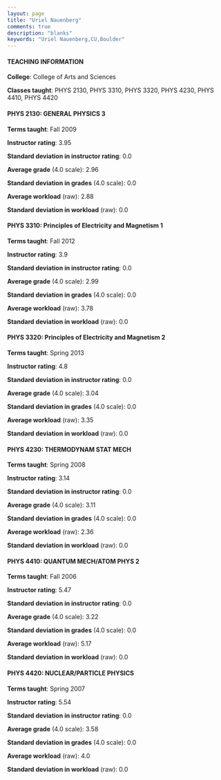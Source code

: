 ```yaml
---
layout: page
title: "Uriel Nauenberg" 
comments: true
description: "blanks"
keywords: "Uriel Nauenberg,CU,Boulder"
---
```

<head>
<script src="https://ajax.googleapis.com/ajax/libs/jquery/2.1.3/jquery.min.js"></script>
<script src="https://dl.dropboxusercontent.com/s/pc42nxpaw1ea4o9/highcharts.js?dl=0"></script>
<!-- <script src="../assets/js/highcharts.js"></script> -->
<style type="text/css">@font-face {
	font-family: "Bebas Neue";
	src: url(https://www.filehosting.org/file/details/544349/BebasNeue Regular.otf) format("opentype");
	}
	h1.Bebas { 
		font-family: "Bebas Neue", Verdana, Tahoma;
	}
</style>
</head>
	   
#### TEACHING INFORMATION

**College**: College of Arts and Sciences

**Classes taught**: PHYS 2130, PHYS 3310, PHYS 3320, PHYS 4230, PHYS 4410, PHYS 4420

#### PHYS 2130: GENERAL PHYSICS 3

**Terms taught**: Fall 2009

**Instructor rating**: 3.95

**Standard deviation in instructor rating**: 0.0

**Average grade** (4.0 scale): 2.96

**Standard deviation in grades** (4.0 scale): 0.0

**Average workload** (raw): 2.88

**Standard deviation in workload** (raw): 0.0

#### PHYS 3310: Principles of Electricity and Magnetism 1

**Terms taught**: Fall 2012

**Instructor rating**: 3.9

**Standard deviation in instructor rating**: 0.0

**Average grade** (4.0 scale): 2.99

**Standard deviation in grades** (4.0 scale): 0.0

**Average workload** (raw): 3.78

**Standard deviation in workload** (raw): 0.0

#### PHYS 3320: Principles of Electricity and Magnetism 2

**Terms taught**: Spring 2013

**Instructor rating**: 4.8

**Standard deviation in instructor rating**: 0.0

**Average grade** (4.0 scale): 3.04

**Standard deviation in grades** (4.0 scale): 0.0

**Average workload** (raw): 3.35

**Standard deviation in workload** (raw): 0.0

#### PHYS 4230: THERMODYNAM STAT MECH

**Terms taught**: Spring 2008

**Instructor rating**: 3.14

**Standard deviation in instructor rating**: 0.0

**Average grade** (4.0 scale): 3.11

**Standard deviation in grades** (4.0 scale): 0.0

**Average workload** (raw): 2.36

**Standard deviation in workload** (raw): 0.0

#### PHYS 4410: QUANTUM MECH/ATOM PHYS 2

**Terms taught**: Fall 2006

**Instructor rating**: 5.47

**Standard deviation in instructor rating**: 0.0

**Average grade** (4.0 scale): 3.22

**Standard deviation in grades** (4.0 scale): 0.0

**Average workload** (raw): 5.17

**Standard deviation in workload** (raw): 0.0

#### PHYS 4420: NUCLEAR/PARTICLE PHYSICS

**Terms taught**: Spring 2007

**Instructor rating**: 5.54

**Standard deviation in instructor rating**: 0.0

**Average grade** (4.0 scale): 3.58

**Standard deviation in grades** (4.0 scale): 0.0

**Average workload** (raw): 4.0

**Standard deviation in workload** (raw): 0.0

